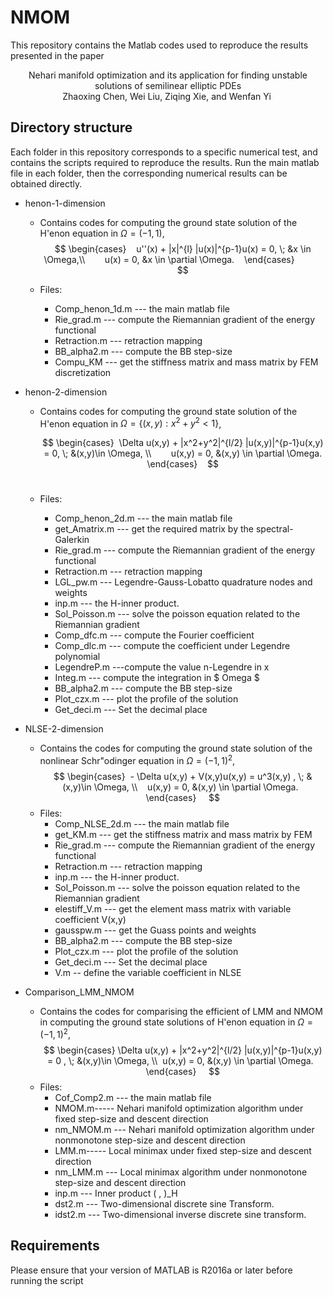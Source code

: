 # NMOM  
This repository contains the Matlab codes used to reproduce the results presented in the paper   
 <center> Nehari manifold optimization and its application for finding unstable solutions of semilinear elliptic PDEs </center> 
 
<center> Zhaoxing Chen, Wei Liu, Ziqing Xie, and Wenfan Yi </center> 

## Directory structure    
Each folder in this repository corresponds to a specific numerical test, and contains the scripts required to reproduce the results. Run the main matlab file in each folder, then the corresponding numerical results can be obtained directly.         
- henon-1-dimension  
  + Contains codes for computing the ground state solution of  the H\'enon equation in $\Omega = (-1,1) $,
            
    $$
       \begin{cases}    
        u''(x) + |x|^{l} |u(x)|^{p-1}u(x) = 0, \; &x \in \Omega,\\        
        u(x) = 0,   &x \in \partial \Omega.    
       \end{cases}            
    $$
    
  + Files: 
    * Comp_henon_1d.m  --- the main matlab file   
    * Rie_grad.m --- compute the Riemannian gradient of the energy functional    
    * Retraction.m --- retraction mapping      
    * BB_alpha2.m --- compute the BB step-size  
    * Compu_KM --- get the stiffness matrix and mass matrix by FEM discretization        
 
- henon-2-dimension  
  + Contains codes for computing the ground state solution of the H\'enon equation in $\Omega = \{(x,y):x^2+y^2<1\}$,   
     
    $$
    \begin{cases}  
    \Delta u(x,y) + |x^2+y^2|^{l/2} |u(x,y)|^{p-1}u(x,y)  = 0, \; &(x,y)\in \Omega,  \\        
     u(x,y) = 0,    &(x,y) \in \partial \Omega. 
    \end{cases}    
    $$      
  + Files:
    * Comp_henon_2d.m  --- the main matlab file 
    * get_Amatrix.m --- get the required matrix by the spectral-Galerkin  
    * Rie_grad.m --- compute the Riemannian gradient of the energy functional    
    * Retraction.m --- retraction mapping    
    * LGL_pw.m --- Legendre-Gauss-Lobatto quadrature nodes and weights  
    * inp.m --- the H-inner product.  
    * Sol_Poisson.m --- solve the poisson equation related to the Riemannian gradient
    * Comp_dfc.m --- compute the Fourier coefficient    
    * Comp_dlc.m --- compute the coefficient under Legendre polynomial   
    * LegendreP.m ---compute the value n-Legendre in x  
    * Integ.m --- compute the integration in $ Omega $    
    * BB_alpha2.m --- compute the BB step-size    
    * Plot_czx.m --- plot the profile of the solution  
    * Get_deci.m --- Set the decimal place  

- NLSE-2-dimension
  + Contains the codes for computing the ground state solution of  the nonlinear Schr\"odinger equation in $\Omega = (-1,1)^2$,
         $$ 
          \begin{cases}  
          - \Delta u(x,y) + V(x,y)u(x,y)   = u^3(x,y) ,  \; &(x,y)\in \Omega, \\    
           u(x,y)  = 0,   &(x,y) \in \partial \Omega.   
          \end{cases}     
         $$
  + Files:
    * Comp_NLSE_2d.m --- the main matlab file
    * get_KM.m --- get the stiffness matrix and mass matrix by FEM
    * Rie_grad.m --- compute the Riemannian gradient of the energy functional    
    * Retraction.m --- retraction mapping    
    * inp.m --- the H-inner product.
    * Sol_Poisson.m --- solve the poisson equation related to the Riemannian gradient  
    * elestiff_V.m --- get the element mass matrix with variable coefficient V(x,y)  
    * gausspw.m --- get the Guass points and weights  
    * BB_alpha2.m --- compute the BB step-size      
    * Plot_czx.m --- plot the profile of the solution  
    * Get_deci.m --- Set the decimal place  
    * V.m -- define the variable coefficient in NLSE   


- Comparison_LMM_NMOM
  + Contains the codes for comparising the efficient of LMM and NMOM in computing the ground state solutions of H\'enon equation in $\Omega = (-1,1)^2$, 
    $$ 
    \begin{cases} \Delta u(x,y) + |x^2+y^2|^{l/2} |u(x,y)|^{p-1}u(x,y) = 0 ,  \; &(x,y)\in \Omega, \\  
      u(x,y) = 0,   &(x,y) \in \partial \Omega.   
    \end{cases}     
    $$
  + Files:
    * Cof_Comp2.m --- the main matlab file 
    * NMOM.m----- Nehari manifold optimization algorithm under fixed step-size and descent direction  
    * nm_NMOM.m --- Nehari manifold optimization algorithm under nonmonotone step-size and descent direction  
    * LMM.m----- Local minimax under fixed step-size and descent direction    
    * nm_LMM.m --- Local minimax algorithm under nonmonotone step-size and descent direction    
    * inp.m --- Inner product ( , )_H  
    * dst2.m --- Two-dimensional discrete sine Transform.            
    * idst2.m --- Two-dimensional inverse discrete sine transform.  

## Requirements
Please ensure that your version of MATLAB is R2016a or later before running the script
